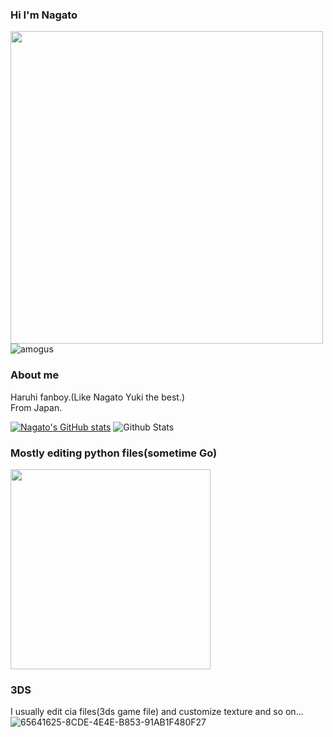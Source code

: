 ### Hi I'm Nagato
<img src="https://user-images.githubusercontent.com/94958239/164647576-b8b61ae7-7dfc-46fe-a0b6-6cf5011932ce.jpg" width="500px">![amogus](https://user-images.githubusercontent.com/94958239/207779568-f5c39405-1f9c-4ee8-a8ad-9bb83ecee401.gif)<br>

### About me
Haruhi fanboy.(Like Nagato Yuki the best.)<br>
From Japan.


[![Nagato's GitHub stats](https://github-readme-stats.vercel.app/api?username=Nagatochyan&layout=compact&theme=onedark)](https://github.com/anuraghazra/github-readme-stats)
![Github Stats](https://github-readme-stats.vercel.app/api/top-langs/?username=Nagatochyan&theme=light&hide_border=false&include_all_commits=true&count_private=true&layout=compact&langs_count=10&include_private=true)
### Mostly editing python files(sometime Go)
<img src="https://user-images.githubusercontent.com/94958239/164648695-1ad55ed6-a89c-4e38-bb2c-50ea1ee2ceda.png" width="320px">

### 3DS
I usually edit cia files(3ds game file) and customize texture and so on... 
![65641625-8CDE-4E4E-B853-91AB1F480F27](https://user-images.githubusercontent.com/94958239/179823994-7455473d-fb3c-4732-b45e-185e52dc7958.jpeg)




